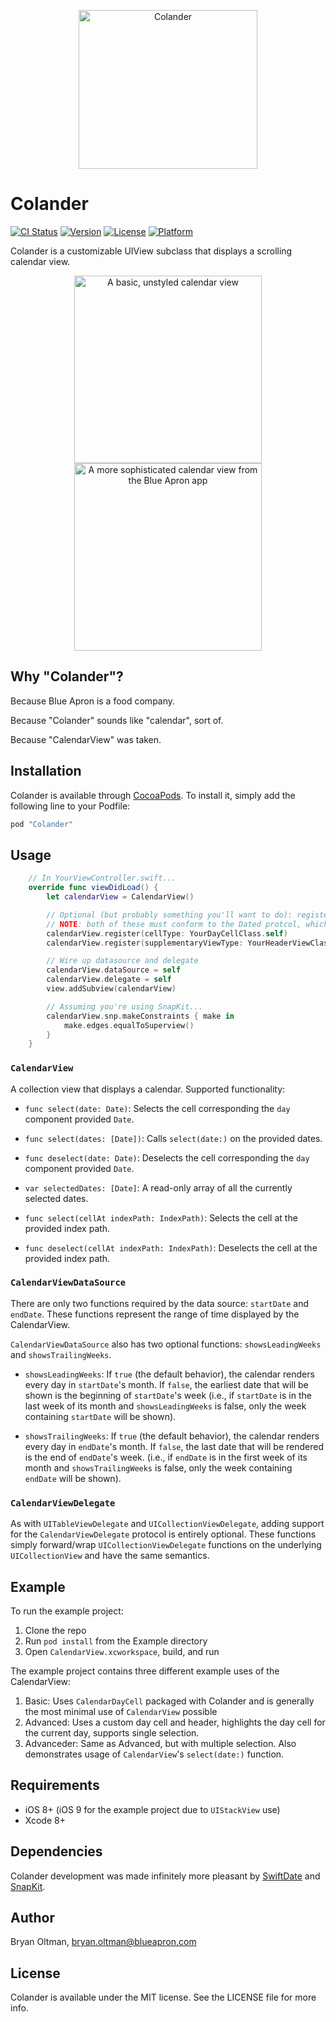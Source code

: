 <p align="center" >
  <img src="https://user-images.githubusercontent.com/581764/29331815-c817ba98-81cb-11e7-949b-c3f8165b3fb3.png" width=286px height=254 alt="Colander" title="Colander">
</p>

# Colander

[![CI Status](http://img.shields.io/travis/BryanOltman/Colander.svg?style=flat)](https://travis-ci.org/BryanOltman/Colander)
[![Version](https://img.shields.io/cocoapods/v/Colander.svg?style=flat)](http://cocoapods.org/pods/Colander)
[![License](https://img.shields.io/cocoapods/l/Colander.svg?style=flat)](http://cocoapods.org/pods/Colander)
[![Platform](https://img.shields.io/cocoapods/p/Colander.svg?style=flat)](http://cocoapods.org/pods/Colander)

Colander is a customizable UIView subclass that displays a scrolling calendar view.

<p align='center'>
<img src='https://user-images.githubusercontent.com/581764/29291523-e3cf920c-8111-11e7-8c18-a120fa9201e3.png' title='A basic, unstyled calendar view' width=300 align='center' />
<img src='https://user-images.githubusercontent.com/581764/29321940-fa718266-81a9-11e7-8c56-87fe106956f5.png' title='A more sophisticated calendar view from the Blue Apron app' width=300 align='center' />
</p>

## Why "Colander"?
Because Blue Apron is a food company.

Because "Colander" sounds like "calendar", sort of.

Because "CalendarView" was taken.

## Installation

Colander is available through [CocoaPods](http://cocoapods.org). To install
it, simply add the following line to your Podfile:

```ruby
pod "Colander"
```

## Usage

```swift
    // In YourViewController.swift...
    override func viewDidLoad() {
        let calendarView = CalendarView()

        // Optional (but probably something you'll want to do): register cell and header types
        // NOTE: both of these must conform to the Dated protcol, which mandates they have a Date? var with public get and set
        calendarView.register(cellType: YourDayCellClass.self)
        calendarView.register(supplementaryViewType: YourHeaderViewClass.self, ofKind: UICollectionElementKindSectionHeader)

        // Wire up datasource and delegate
        calendarView.dataSource = self
        calendarView.delegate = self
        view.addSubview(calendarView)

        // Assuming you're using SnapKit...
        calendarView.snp.makeConstraints { make in
            make.edges.equalToSuperview()
        }
    }
```

### `CalendarView`
A collection view that displays a calendar. Supported functionality:

- `func select(date: Date)`: Selects the cell corresponding the `day` component provided `Date`.

- `func select(dates: [Date])`: Calls `select(date:)` on the provided dates.

- `func deselect(date: Date)`: Deselects the cell corresponding the `day` component provided `Date`.

- `var selectedDates: [Date]`: A read-only array of all the currently selected dates.

- `func select(cellAt indexPath: IndexPath)`: Selects the cell at the provided index path.

- `func deselect(cellAt indexPath: IndexPath)`: Deselects the cell at the provided index path.

### `CalendarViewDataSource`
There are only two functions required by the data source: `startDate` and `endDate`. These functions represent the range of time displayed by the CalendarView.

`CalendarViewDataSource` also has two optional functions: `showsLeadingWeeks` and `showsTrailingWeeks`.

- `showsLeadingWeeks`: If `true` (the default behavior), the calendar renders every day in `startDate`'s month. If `false`, the earliest date that will be shown is the beginning of `startDate`'s week (i.e., if `startDate` is in the last week of its month and `showsLeadingWeeks` is false, only the week containing `startDate` will be shown).

- `showsTrailingWeeks`: If `true` (the default behavior), the calendar renders every day in `endDate`'s month. If `false`, the last date that will be rendered is the end of `endDate`'s week. (i.e., if `endDate` is in the first week of its month and `showsTrailingWeeks` is false, only the week containing `endDate` will be shown).

### `CalendarViewDelegate`
As with `UITableViewDelegate` and `UICollectionViewDelegate`, adding support for the `CalendarViewDelegate` protocol is entirely optional. These functions simply forward/wrap `UICollectionViewDelegate` functions on the underlying `UICollectionView` and have the same semantics.

## Example

To run the example project:
1. Clone the repo
2. Run `pod install` from the Example directory
3. Open `CalendarView.xcworkspace`, build, and run

The example project contains three different example uses of the CalendarView:
1. Basic: Uses `CalendarDayCell` packaged with Colander and is generally the most minimal use of `CalendarView` possible
2. Advanced: Uses a custom day cell and header, highlights the day cell for the current day, supports single selection.
3. Advanceder: Same as Advanced, but with multiple selection. Also demonstrates usage of `CalendarView`'s `select(date:)` function.

## Requirements
- iOS 8+ (iOS 9 for the example project due to `UIStackView` use)
- Xcode 8+

## Dependencies

Colander development was made infinitely more pleasant by [SwiftDate](https://github.com/malcommac/SwiftDate) and [SnapKit](https://github.com/SnapKit/SnapKit).

## Author

Bryan Oltman, bryan.oltman@blueapron.com

## License

Colander is available under the MIT license. See the LICENSE file for more info.

